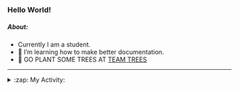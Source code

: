 ### Hello World!

##### About:
- Currently I am a student.
- 🌱 I’m learning how to make better documentation.
- 🌱 GO PLANT SOME TREES AT [TEAM TREES](https://teamtrees.org/)

---
<details>
  <summary>:zap: My Activity:</summary>
  
<!--START_SECTION:waka-->
![Code Time](http://img.shields.io/badge/Code%20Time-1%2C144%20hrs%2032%20mins-blue)

**I'm a Night 🦉** 

```text
🌞 Morning                1346 commits        ██░░░░░░░░░░░░░░░░░░░░░░░   08.99 % 
🌆 Daytime                5364 commits        █████████░░░░░░░░░░░░░░░░   35.85 % 
🌃 Evening                4301 commits        ███████░░░░░░░░░░░░░░░░░░   28.74 % 
🌙 Night                  3953 commits        ███████░░░░░░░░░░░░░░░░░░   26.42 % 
```
📅 **I'm Most Productive on Wednesday** 

```text
Monday                   2272 commits        ████░░░░░░░░░░░░░░░░░░░░░   15.18 % 
Tuesday                  1929 commits        ███░░░░░░░░░░░░░░░░░░░░░░   12.89 % 
Wednesday                3468 commits        ██████░░░░░░░░░░░░░░░░░░░   23.18 % 
Thursday                 1823 commits        ███░░░░░░░░░░░░░░░░░░░░░░   12.18 % 
Friday                   1458 commits        ██░░░░░░░░░░░░░░░░░░░░░░░   09.74 % 
Saturday                 1345 commits        ██░░░░░░░░░░░░░░░░░░░░░░░   08.99 % 
Sunday                   2669 commits        ████░░░░░░░░░░░░░░░░░░░░░   17.84 % 
```


📊 **This Week I Spent My Time On** 

```text
🔥 Editors: 
VS Code                  6 hrs 43 mins       █████████████████████████   100.00 % 

🐱‍💻 Projects: 
giveth-dapps-v2          3 hrs 38 mins       ██████████████░░░░░░░░░░░   54.26 % 
praise                   2 hrs 46 mins       ██████████░░░░░░░░░░░░░░░   41.38 % 
impact-graph             17 mins             █░░░░░░░░░░░░░░░░░░░░░░░░   04.36 % 
```


 Last Updated on 04/07/2023 01:38:33 UTC
<!--END_SECTION:waka-->
</details>
